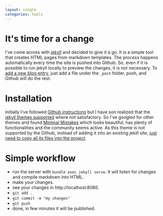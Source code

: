 ```yaml
---
layout: single
categories: tools
---
```

# It's time for a change
I've come across with [jekyll](https://jekyllrb.com/) and decided to give it a go. It is a simple tool that creates HTML pages from markdown templates. The process happens automatically every time the site is pushed into Github. So, even if it is possible to run jekyll locally to preview the changes, it is not necessary. To [add a new blog entry](https://jekyllrb.com/docs/posts/), just add a file under the ```_post``` folder, push, and Github will do the rest.
# Installation
Initially I've followed [Github instructions](https://help.github.com/articles/adding-a-jekyll-theme-to-your-github-pages-site/) but I have son realized that the [jekyll themes supported](https://pages.github.com/themes/) where not satisfactory. So I've googled for other themes and found [Minimal Mistakes](https://mmistakes.github.io/minimal-mistakes/) which looks beautiful, has plenty of functionalities and the community seems active. As this theme is not supported by the Github, instead of adding it into an existing jekill site, [just need to copy all its files into the project](https://mmistakes.github.io/minimal-mistakes/docs/installation/).
# Simple workflow
- run the server with ```bundle exec jekyll serve```. It will listen for changes and compile markdown into HTML.
- make your changes.
- see your changes in  http://localhost:8080.
- ```git add .```
- ```git commit -m "my changes"```
- ```git push```
- done, in few minutes it will be published.
